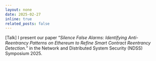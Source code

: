 ```yaml
---
layout: none
date: 2025-02-27
inline: true
related_posts: false
---
```

<talk>[Talk]</talk>  I present our paper “*Silence False Alarms: Identifying Anti-Reentrancy Patterns on Ethereum to Refine Smart Contract Reentrancy Detection.*” in the Network and Distributed System Security (NDSS) Symposium 2025.